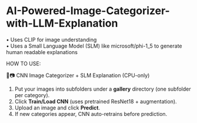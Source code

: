 # AI-Powered-Image-Categorizer-with-LLM-Explanation
• Uses CLIP for image understanding  
• Uses a Small Language Model (SLM) like microsoft/phi-1_5 to generate human readable explanations  

HOW TO USE:

 🧠📷 CNN Image Categorizer + SLM Explanation (CPU-only)
1. Put your images into subfolders under a **gallery** directory (one subfolder per category).
2. Click **Train/Load CNN** (uses pretrained ResNet18 + augmentation).
3. Upload an image and click **Predict**.
4. If new categories appear, CNN auto-retrains before prediction.

